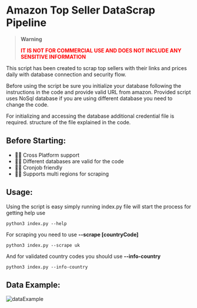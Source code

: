 <h1>Amazon Top Seller DataScrap Pipeline</h1>


> **Warning**
> <p style="color:red"><b>IT IS NOT FOR COMMERCIAL USE AND DOES NOT INCLUDE ANY SENSITIVE INFORMATION</b></p>
 

<p>This script has been created to scrap top sellers with their links and prices daily with database connection and security flow.</p>
<p>Before using the script be sure you initialize your database following the instructions in the code and provide valid URL from amazon. Provided script uses NoSql database if you are using different database you need to change the code.</p>
<p>For initializing and accessing the database additional credential file is required. structure of the file explained in the code.</p>

<h2>Before Starting:</h2>
<ul>
      <li>👨‍💻 Cross Platform support</li>
      <li>👨‍💻 Different databases are valid for the code</li>
      <li>👨‍💻 Cronjob friendly</li>
      <li>👨‍💻 Supports multi regions for scraping</li>
</ul>

<h2>Usage:</h2>
<p>Using the script is easy simply running index.py file will start the process for getting help use</p>

```python3 index.py --help```

<p>For scraping you need to use <b>--scrape [countryCode]</b> 

```python3 index.py --scrape uk```
  
<p>And for validated country codes you should use <b>--info-country</b></p> 

```python3 index.py --info-country```

<h2>Data Example:</h2>

![dataExample](/assets/dataExample.png)
